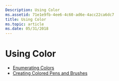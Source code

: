 ```yaml
---
Description: Using Color
ms.assetid: 71e1e9fb-4ee6-4c60-ad6e-4acc22ca6dc7
title: Using Color
ms.topic: article
ms.date: 05/31/2018
---
```


# Using Color

-   [Enumerating Colors](enumerating-colors.md)
-   [Creating Colored Pens and Brushes](creating-colored-pens-and-brushes.md)

 

 



